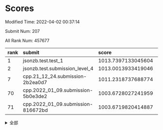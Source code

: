 # Scores

Modified Time: 2022-04-02 00:37:14

Submit Num: 207

All Rank Num: 457677

| rank |               submit               |       score        |       sigma        | pk_num |
| :--- | :--------------------------------- | :----------------- | :----------------- | :----- |
| 1    | jsonzb.test.test_1                 | 1013.7397133045604 | 0.8096843511736794 | 8842   |
| 2    | jsonzb.test.submission_level_4     | 1013.0013933419046 | 0.8204369584033594 | 8841   |
| 7    | cpp.21_12_24.submission-2b2ea0d7   | 1011.2318737688774 | 0.7735071550953911 | 8841   |
| 70   | cpp.2022_01_09.submission-5b0e3de2 | 1003.6728027241959 | 0.7210132047473642 | 8846   |
| 71   | cpp.2022_01_09.submission-816672bd | 1003.6719820414887 | 0.7244306075344257 | 8840   |


<details>
<summary>全部</summary>

| rank |                 submit                 |       score        |       sigma        | pk_num |
| :--- | :------------------------------------- | :----------------- | :----------------- | :----- |
| 1    | jsonzb.test.test_1                     | 1013.7397133045604 | 0.8096843511736794 | 8842   |
| 2    | jsonzb.test.submission_level_4         | 1013.0013933419046 | 0.8204369584033594 | 8841   |
| 3    | gobigger.level_3.submission_level_3_13 | 1011.690084227179  | 0.7642004930407299 | 8839   |
| 4    | gobigger.level_3.submission_level_3_16 | 1011.5682283931229 | 0.7896291275305242 | 8848   |
| 5    | gobigger.level_3.submission_level_3_26 | 1011.4597675707286 | 0.7831561147034588 | 8844   |
| 6    | gobigger.level_3.submission_level_3_20 | 1011.2710281896655 | 0.7733580974758684 | 8844   |
| 7    | cpp.21_12_24.submission-2b2ea0d7       | 1011.2318737688774 | 0.7735071550953911 | 8841   |
| 8    | gobigger.level_3.submission_level_3_48 | 1011.092709425537  | 0.7609942138603593 | 8847   |
| 9    | gobigger.level_3.submission_level_3_31 | 1011.0009102615589 | 0.7632837855406459 | 8846   |
| 10   | gobigger.level_3.submission_level_3_37 | 1010.870297175519  | 0.7612670130190331 | 8841   |
| 11   | gobigger.level_3.submission_level_3_9  | 1010.8603503557549 | 0.7773187842869199 | 8844   |
| 12   | gobigger.level_3.submission_level_3_25 | 1010.8495448804973 | 0.7577388192664455 | 8841   |
| 13   | gobigger.level_3.submission_level_3_45 | 1010.8303198690852 | 0.7506674166429331 | 8850   |
| 14   | gobigger.level_3.submission_level_3_39 | 1010.8233125736392 | 0.7590116133005003 | 8845   |
| 15   | gobigger.level_3.submission_level_3_36 | 1010.6640038928244 | 0.7782567273233882 | 8842   |
| 16   | gobigger.level_3.submission_level_3_28 | 1010.6556035909404 | 0.7625862331238646 | 8843   |
| 17   | gobigger.level_3.submission_level_3_15 | 1010.6325261879803 | 0.7643226889327558 | 8848   |
| 18   | gobigger.level_3.submission_level_3_8  | 1010.603076871392  | 0.769027321676763  | 8845   |
| 19   | gobigger.level_3.submission_level_3_0  | 1010.4761522241207 | 0.7600968615112792 | 8841   |
| 20   | gobigger.level_3.submission_level_3_1  | 1010.4633172982981 | 0.8044952450720294 | 8848   |
| 21   | gobigger.level_3.submission_level_3_7  | 1010.4554498058053 | 0.7742643404954268 | 8846   |
| 22   | gobigger.level_3.submission_level_3_6  | 1010.4219147977115 | 0.7655187734523582 | 8843   |
| 23   | gobigger.level_3.submission_level_3_38 | 1010.4050896005782 | 0.7563032425915287 | 8840   |
| 24   | gobigger.level_3.submission_level_3_41 | 1010.3132520816707 | 0.7475812853085411 | 8848   |
| 25   | gobigger.level_3.submission_level_3_27 | 1010.3046907244658 | 0.7668562467957682 | 8847   |
| 26   | gobigger.level_3.submission_level_3_29 | 1010.2059245382022 | 0.7454799991455641 | 8847   |
| 27   | gobigger.level_3.submission_level_3_32 | 1010.1976922336104 | 0.7690225042230114 | 8845   |
| 28   | gobigger.level_3.submission_level_3_10 | 1010.1489311569385 | 0.7341229676744091 | 8845   |
| 29   | gobigger.level_3.submission_level_3_35 | 1010.1167461834873 | 0.7431577957204533 | 8846   |
| 30   | gobigger.level_3.submission_level_3_18 | 1010.056317473077  | 0.7476854203235285 | 8844   |
| 31   | gobigger.level_3.submission_level_3_2  | 1009.9600049392573 | 0.7532068576509984 | 8843   |
| 32   | gobigger.level_3.submission_level_3_11 | 1009.9574523793435 | 0.7512304330403308 | 8845   |
| 33   | gobigger.level_3.submission_level_3_40 | 1009.9396481401163 | 0.741763689864014  | 8849   |
| 34   | gobigger.level_3.submission_level_3_19 | 1009.8807795020058 | 0.742908574457721  | 8845   |
| 35   | gobigger.level_3.submission_level_3_46 | 1009.8611710334775 | 0.7718819995391636 | 8837   |
| 36   | gobigger.level_3.submission_level_3_3  | 1009.7868150807142 | 0.7448989136587908 | 8845   |
| 37   | gobigger.level_3.submission_level_3_24 | 1009.7129333535879 | 0.7487629963116649 | 8840   |
| 38   | gobigger.level_3.submission_level_3_21 | 1009.7011236556355 | 0.7586596959629128 | 8849   |
| 39   | gobigger.level_3.submission_level_3_30 | 1009.6437896382756 | 0.7402964206946068 | 8841   |
| 40   | gobigger.level_3.submission_level_3_14 | 1009.607283718956  | 0.7451305027500209 | 8853   |
| 41   | gobigger.level_3.submission_level_3_23 | 1009.5984120646392 | 0.7469486616521197 | 8844   |
| 42   | gobigger.level_3.submission_level_3_49 | 1009.5871854940816 | 0.7549022726426934 | 8842   |
| 43   | gobigger.level_3.submission_level_3_47 | 1009.57136022466   | 0.7488997714517421 | 8845   |
| 44   | gobigger.level_3.submission_level_3_12 | 1009.5395905743507 | 0.7546798854490742 | 8844   |
| 45   | gobigger.level_3.submission_level_3_4  | 1009.3055568126174 | 0.7492671996206312 | 8846   |
| 46   | gobigger.level_3.submission_level_3_34 | 1009.2530390351653 | 0.7646465091910308 | 8840   |
| 47   | gobigger.level_3.submission_level_3_22 | 1009.041233732846  | 0.7427498393587061 | 8847   |
| 48   | gobigger.level_3.submission_level_3_33 | 1008.9050102821544 | 0.7470257904972718 | 8844   |
| 49   | gobigger.level_3.submission_level_3_5  | 1008.7087113388247 | 0.7544600280206172 | 8842   |
| 50   | gobigger.level_3.submission_level_3_42 | 1008.6256168919145 | 0.7392057249805148 | 8841   |
| 51   | gobigger.level_3.submission_level_3_44 | 1008.3461945389395 | 0.7531304122408159 | 8842   |
| 52   | gobigger.level_3.submission_level_3_43 | 1007.9517674869744 | 0.73049784140342   | 8842   |
| 53   | gobigger.level_3.submission_level_3_17 | 1007.3889529206622 | 0.7255176422282744 | 8846   |
| 54   | gobigger.level_1.submission_level_1_28 | 1004.9334583594086 | 0.7256167546871669 | 8853   |
| 55   | gobigger.level_1.submission_level_1_44 | 1004.5586899318021 | 0.7258889451081447 | 8845   |
| 56   | gobigger.level_1.submission_level_1_20 | 1004.3574520795515 | 0.7066837756981139 | 8846   |
| 57   | gobigger.level_1.submission_level_1_43 | 1004.3085556976911 | 0.7258857967208123 | 8843   |
| 58   | gobigger.level_1.submission_level_1_30 | 1004.2898600276708 | 0.7199243406263064 | 8845   |
| 59   | gobigger.level_1.submission_level_1_0  | 1004.2699850194238 | 0.7284397367342433 | 8842   |
| 60   | gobigger.level_1.submission_level_1_37 | 1004.2261156761107 | 0.7156631373015581 | 8843   |
| 61   | gobigger.level_1.submission_level_1_18 | 1004.2093546214141 | 0.7190173329474995 | 8845   |
| 62   | gobigger.level_1.submission_level_1_26 | 1004.0277421881931 | 0.7173434579356524 | 8845   |
| 63   | gobigger.level_1.submission_level_1_25 | 1003.9133630848017 | 0.7256199162727238 | 8842   |
| 64   | gobigger.level_1.submission_level_1_32 | 1003.8759280228285 | 0.7177157747371247 | 8840   |
| 65   | gobigger.level_1.submission_level_1_41 | 1003.8217352153429 | 0.7129863587991082 | 8849   |
| 66   | gobigger.level_1.submission_level_1_35 | 1003.7974203507695 | 0.7263574358067395 | 8847   |
| 67   | gobigger.level_1.submission_level_1_46 | 1003.7661294769689 | 0.7066418831720138 | 8843   |
| 68   | gobigger.level_1.submission_level_1_24 | 1003.7566701519077 | 0.7195381030329082 | 8848   |
| 69   | gobigger.level_1.submission_level_1_36 | 1003.6836658311543 | 0.7291206963989073 | 8845   |
| 70   | cpp.2022_01_09.submission-5b0e3de2     | 1003.6728027241959 | 0.7210132047473642 | 8846   |
| 71   | cpp.2022_01_09.submission-816672bd     | 1003.6719820414887 | 0.7244306075344257 | 8840   |
| 72   | gobigger.level_1.submission_level_1_23 | 1003.5954725015577 | 0.7101148784055716 | 8844   |
| 73   | gobigger.level_1.submission_level_1_9  | 1003.5889073263023 | 0.7186855857725695 | 8843   |
| 74   | gobigger.level_1.submission_level_1_47 | 1003.5836617790566 | 0.7215268913045014 | 8846   |
| 75   | gobigger.level_1.submission_level_1_19 | 1003.5813839496399 | 0.7111445516941896 | 8840   |
| 76   | gobigger.level_1.submission_level_1_49 | 1003.5711393668715 | 0.7218673767696385 | 8846   |
| 77   | gobigger.level_1.submission_level_1_34 | 1003.5476209799286 | 0.7176719566999594 | 8840   |
| 78   | gobigger.level_1.submission_level_1_11 | 1003.5387635674953 | 0.7290420436871207 | 8843   |
| 79   | gobigger.level_1.submission_level_1_21 | 1003.4804187528714 | 0.7144223286217146 | 8846   |
| 80   | gobigger.level_1.submission_level_1_40 | 1003.3928174402481 | 0.7125108445292473 | 8842   |
| 81   | gobigger.level_1.submission_level_1_3  | 1003.275752513017  | 0.7203575341865376 | 8846   |
| 82   | gobigger.level_1.submission_level_1_33 | 1003.2146444539426 | 0.7028988596615969 | 8836   |
| 83   | gobigger.level_1.submission_level_1_13 | 1003.2023761841295 | 0.7140955039216631 | 8842   |
| 84   | gobigger.level_1.submission_level_1_22 | 1003.2018766192772 | 0.7148730508889705 | 8841   |
| 85   | gobigger.level_1.submission_level_1_38 | 1003.1736621427287 | 0.7224588379796956 | 8846   |
| 86   | gobigger.level_1.submission_level_1_10 | 1003.1236968926954 | 0.7085861734811139 | 8838   |
| 87   | gobigger.level_1.submission_level_1_39 | 1003.0816740513566 | 0.7191154723442525 | 8848   |
| 88   | gobigger.level_1.submission_level_1_17 | 1003.0508809226835 | 0.7147081750371348 | 8847   |
| 89   | gobigger.level_1.submission_level_1_2  | 1003.0433466960582 | 0.71207468318723   | 8843   |
| 90   | gobigger.level_1.submission_level_1_31 | 1003.0085569027445 | 0.7151863184465975 | 8839   |
| 91   | gobigger.level_1.submission_level_1_8  | 1002.9513465968221 | 0.7123142078777371 | 8843   |
| 92   | gobigger.level_1.submission_level_1_48 | 1002.9317324179353 | 0.7184345345299492 | 8840   |
| 93   | gobigger.level_1.submission_level_1_6  | 1002.9026345269906 | 0.7156905936837855 | 8847   |
| 94   | gobigger.level_1.submission_level_1_15 | 1002.8240778190885 | 0.7158917485044096 | 8845   |
| 95   | gobigger.level_1.submission_level_1_7  | 1002.8013038289305 | 0.720224945940061  | 8845   |
| 96   | gobigger.level_1.submission_level_1_29 | 1002.7666921189572 | 0.717103106554275  | 8850   |
| 97   | gobigger.level_1.submission_level_1_14 | 1002.7437824650625 | 0.7140005283517534 | 8846   |
| 98   | gobigger.level_1.submission_level_1_1  | 1002.7318897607588 | 0.7111791751569986 | 8842   |
| 99   | gobigger.level_1.submission_level_1_12 | 1002.6887087455495 | 0.7176985326144344 | 8844   |
| 100  | gobigger.level_1.submission_level_1_5  | 1002.5901159522546 | 0.7151584864328107 | 8848   |
| 101  | gobigger.level_1.submission_level_1_4  | 1002.5254112617972 | 0.7181689589787652 | 8845   |
| 102  | gobigger.level_1.submission_level_1_42 | 1002.4924162225619 | 0.714861184566866  | 8844   |
| 103  | gobigger.level_1.submission_level_1_27 | 1002.4513290396989 | 0.7265649446906709 | 8845   |
| 104  | gobigger.level_1.submission_level_1_16 | 1002.3724947674175 | 0.7115426289758925 | 8843   |
| 105  | gobigger.level_1.submission_level_1_45 | 1001.9546127631062 | 0.7084155303213774 | 8846   |
| 106  | gobigger.random.submission_random_42   | 997.6443443557765  | 0.6957967284864849 | 8844   |
| 107  | gobigger.random.submission_random_18   | 997.401556124432   | 0.7111009919558962 | 8846   |
| 108  | gobigger.random.submission_random_35   | 997.3837326287727  | 0.7129938185832846 | 8843   |
| 109  | gobigger.random.submission_random_38   | 997.0743711800664  | 0.7006824980515155 | 8847   |
| 110  | gobigger.random.submission_random_48   | 997.0587872274785  | 0.7114841210260676 | 8844   |
| 111  | gobigger.random.submission_random_31   | 997.049993817683   | 0.7043570498681448 | 8843   |
| 112  | gobigger.random.submission_random_30   | 997.0010509624252  | 0.7105331139815783 | 8840   |
| 113  | gobigger.random.submission_random_17   | 996.8348305079562  | 0.7079913037263252 | 8844   |
| 114  | gobigger.random.submission_random_9    | 996.6281553413894  | 0.7253843405226439 | 8845   |
| 115  | gobigger.random.submission_random_29   | 996.4737378677789  | 0.7067245809046897 | 8847   |
| 116  | gobigger.random.submission_random_16   | 996.4173198134988  | 0.710074642116708  | 8844   |
| 117  | gobigger.random.submission_random_2    | 996.3762593510853  | 0.7078046663533418 | 8846   |
| 118  | gobigger.random.submission_random_47   | 996.3722178481959  | 0.717037750301464  | 8842   |
| 119  | gobigger.random.submission_random_36   | 996.2762756448573  | 0.7083359309940315 | 8843   |
| 120  | gobigger.random.submission_random_6    | 996.2717428753207  | 0.7221177117350999 | 8843   |
| 121  | gobigger.random.submission_random_7    | 996.2426812648089  | 0.6973115548720075 | 8845   |
| 122  | gobigger.random.submission_random_4    | 996.1542564198224  | 0.7049841126651386 | 8843   |
| 123  | gobigger.random.submission_random_45   | 996.1542390578112  | 0.6998229155002121 | 8846   |
| 124  | gobigger.random.submission_random_39   | 996.1344653538544  | 0.7204166554056638 | 8838   |
| 125  | gobigger.random.submission_random_15   | 996.0831716236905  | 0.7049168061929693 | 8847   |
| 126  | gobigger.random.submission_random_10   | 996.0723337900513  | 0.7159791730739737 | 8840   |
| 127  | gobigger.random.submission_random_22   | 996.0196801276569  | 0.7130905874988878 | 8843   |
| 128  | gobigger.random.submission_random_11   | 995.9875823855664  | 0.7038175929362812 | 8846   |
| 129  | gobigger.random.submission_random_40   | 995.9822819900933  | 0.7240816338583244 | 8846   |
| 130  | gobigger.random.submission_random_5    | 995.9582594749585  | 0.7258806004325439 | 8841   |
| 131  | gobigger.random.submission_random_23   | 995.9428993437194  | 0.7098154457564704 | 8845   |
| 132  | gobigger.random.submission_random_8    | 995.9311018584654  | 0.7133864992514869 | 8844   |
| 133  | gobigger.random.submission_random_1    | 995.8368685747243  | 0.7199323192695218 | 8848   |
| 134  | gobigger.random.submission_random_21   | 995.7809196408474  | 0.7222038290092497 | 8847   |
| 135  | gobigger.random.submission_random_24   | 995.743083083835   | 0.7247042133081878 | 8845   |
| 136  | gobigger.random.submission_random_25   | 995.7409223793875  | 0.7142370092222001 | 8844   |
| 137  | gobigger.random.submission_random_26   | 995.7379355948041  | 0.7222429161048756 | 8844   |
| 138  | gobigger.random.submission_random_37   | 995.691392841212   | 0.7058823081614094 | 8846   |
| 139  | gobigger.random.submission_random_49   | 995.6600305622297  | 0.7224584888328792 | 8842   |
| 140  | gobigger.random.submission_random_32   | 995.6455668979187  | 0.7168640165721814 | 8841   |
| 141  | gobigger.random.submission_random_46   | 995.6102936279542  | 0.7257832906445445 | 8842   |
| 142  | gobigger.random.submission_random_20   | 995.5169620435589  | 0.7066812551093891 | 8840   |
| 143  | gobigger.random.submission_random_19   | 995.4985505509725  | 0.7239653077307358 | 8846   |
| 144  | gobigger.random.submission_random_3    | 995.4644729315053  | 0.7086933604935162 | 8842   |
| 145  | gobigger.random.submission_random_28   | 995.4381087484855  | 0.7109372189887195 | 8843   |
| 146  | gobigger.random.submission_random_44   | 995.4136282234     | 0.7201212715471487 | 8837   |
| 147  | gobigger.random.submission_random_12   | 995.3273498409097  | 0.7177794329850411 | 8843   |
| 148  | gobigger.random.submission_random_43   | 995.2970420762432  | 0.7311749230538527 | 8845   |
| 149  | gobigger.random.submission_random_27   | 995.2207563023783  | 0.7262399535688974 | 8842   |
| 150  | gobigger.random.submission_random_41   | 995.1825231734343  | 0.7153198943607668 | 8847   |
| 151  | gobigger.random.submission_random_0    | 995.0596443429108  | 0.712822219321018  | 8846   |
| 152  | gobigger.random.submission_random_33   | 994.8689589752955  | 0.6957722551572133 | 8850   |
| 153  | gobigger.random.submission_random_13   | 994.8163899866173  | 0.7282236475135364 | 8843   |
| 154  | gobigger.random.submission_random_34   | 994.7694978777107  | 0.7187567726736402 | 8845   |
| 155  | gobigger.random.submission_random_14   | 994.6108111478609  | 0.7037886046982195 | 8846   |
| 156  | gobigger.level_2.submission_level_2_6  | 993.94644916235    | 0.7272612364364472 | 8840   |
| 157  | gobigger.level_2.submission_level_2_1  | 993.2872674126648  | 0.7319684303096331 | 8845   |
| 158  | gobigger.level_2.submission_level_2_12 | 993.2657882574536  | 0.7212617831926863 | 8843   |
| 159  | gobigger.level_2.submission_level_2_28 | 993.1892946751781  | 0.7259624349965628 | 8843   |
| 160  | gobigger.level_2.submission_level_2_5  | 993.0552691311882  | 0.7444157050136254 | 8841   |
| 161  | gobigger.level_2.submission_level_2_38 | 993.0365366512586  | 0.7384438077563322 | 8845   |
| 162  | gobigger.level_2.submission_level_2_43 | 993.0154774372827  | 0.7438713711995802 | 8836   |
| 163  | gobigger.level_2.submission_level_2_13 | 992.9791137328037  | 0.7334064131542964 | 8845   |
| 164  | gobigger.level_2.submission_level_2_35 | 992.7601524726374  | 0.743062077655999  | 8842   |
| 165  | gobigger.level_2.submission_level_2_31 | 992.7484259516827  | 0.7213172483425405 | 8842   |
| 166  | gobigger.level_2.submission_level_2_0  | 992.7282745898525  | 0.7472200526841719 | 8843   |
| 167  | gobigger.level_2.submission_level_2_27 | 992.717965959044   | 0.7502720929171272 | 8842   |
| 168  | gobigger.level_2.submission_level_2_7  | 992.7165589520463  | 0.7401805234291065 | 8847   |
| 169  | gobigger.level_2.submission_level_2_14 | 992.5633170401303  | 0.7452686757722172 | 8842   |
| 170  | gobigger.level_2.submission_level_2_10 | 992.5616131173758  | 0.7531743960253036 | 8845   |
| 171  | gobigger.level_2.submission_level_2_11 | 992.4642402692884  | 0.7420850181334284 | 8845   |
| 172  | gobigger.level_2.submission_level_2_48 | 992.4514767628351  | 0.7460107416196173 | 8843   |
| 173  | gobigger.level_2.submission_level_2_40 | 992.4442124500339  | 0.7384224234082671 | 8844   |
| 174  | gobigger.level_2.submission_level_2_47 | 992.427443891327   | 0.7376320252252772 | 8842   |
| 175  | gobigger.level_2.submission_level_2_21 | 992.3951755947076  | 0.7522488147411212 | 8847   |
| 176  | gobigger.level_2.submission_level_2_25 | 992.3738922385404  | 0.730271941951309  | 8839   |
| 177  | gobigger.level_2.submission_level_2_8  | 992.3533125341362  | 0.7281769332039367 | 8844   |
| 178  | gobigger.level_2.submission_level_2_34 | 992.3212539067325  | 0.7520325453855904 | 8843   |
| 179  | gobigger.level_2.submission_level_2_39 | 992.2334337879341  | 0.7473075951361164 | 8840   |
| 180  | gobigger.level_2.submission_level_2_44 | 992.1953667931042  | 0.7340126231128653 | 8841   |
| 181  | gobigger.level_2.submission_level_2_36 | 992.1693069038413  | 0.7440038365260498 | 8846   |
| 182  | gobigger.level_2.submission_level_2_20 | 992.1436652922331  | 0.7485274206382777 | 8846   |
| 183  | gobigger.level_2.submission_level_2_17 | 992.1042473245341  | 0.7517617785788998 | 8845   |
| 184  | gobigger.level_2.submission_level_2_15 | 992.0592891429019  | 0.7387248701945496 | 8853   |
| 185  | gobigger.level_2.submission_level_2_32 | 992.0520013241637  | 0.7435030369200537 | 8847   |
| 186  | gobigger.level_2.submission_level_2_42 | 992.0175215721574  | 0.7388055217752088 | 8849   |
| 187  | gobigger.level_2.submission_level_2_19 | 992.0050048861866  | 0.7573779547151286 | 8848   |
| 188  | gobigger.level_2.submission_level_2_4  | 991.992433193047   | 0.778411621772642  | 8845   |
| 189  | gobigger.level_2.submission_level_2_18 | 991.8283208791099  | 0.7292010664609769 | 8845   |
| 190  | gobigger.level_2.submission_level_2_30 | 991.816784443028   | 0.7444965202083375 | 8841   |
| 191  | gobigger.level_2.submission_level_2_37 | 991.8084172823557  | 0.7348096372794608 | 8844   |
| 192  | gobigger.level_2.submission_level_2_46 | 991.8003911350763  | 0.7487626240395578 | 8843   |
| 193  | gobigger.level_2.submission_level_2_29 | 991.7720359113347  | 0.7391528673244725 | 8843   |
| 194  | gobigger.level_2.submission_level_2_24 | 991.6023369059158  | 0.7516585702088281 | 8847   |
| 195  | gobigger.level_2.submission_level_2_26 | 991.4623934818537  | 0.7490851422506283 | 8840   |
| 196  | gobigger.level_2.submission_level_2_45 | 991.46138036105    | 0.7345532691466596 | 8841   |
| 197  | gobigger.level_2.submission_level_2_33 | 991.4127535503021  | 0.7412697070098576 | 8844   |
| 198  | gobigger.level_2.submission_level_2_2  | 991.3279836271549  | 0.7488417964677537 | 8840   |
| 199  | gobigger.level_2.submission_level_2_23 | 991.0731228035456  | 0.7448978934615258 | 8843   |
| 200  | gobigger.level_2.submission_level_2_16 | 991.030169403111   | 0.7631326842528633 | 8845   |
| 201  | gobigger.level_2.submission_level_2_3  | 991.0100293946676  | 0.7405099439027075 | 8849   |
| 202  | gobigger.level_2.submission_level_2_22 | 990.9008600219579  | 0.7531484031964728 | 8844   |
| 203  | gobigger.level_2.submission_level_2_49 | 990.7053954627598  | 0.7600678382161433 | 8840   |
| 204  | gobigger.level_2.submission_level_2_41 | 990.6971077020675  | 0.7419483727368547 | 8843   |
| 205  | gobigger.level_2.submission_level_2_9  | 989.6531725535378  | 0.7744687221308112 | 8845   |
| 206  | gobigger.none.submission_none_0        | 975.8542749468983  | 1.454169821728879  | 8841   |
| 207  | gobigger.none.submission_none_1        | 974.4534649923501  | 1.7307928460590418 | 8847   |

</details>